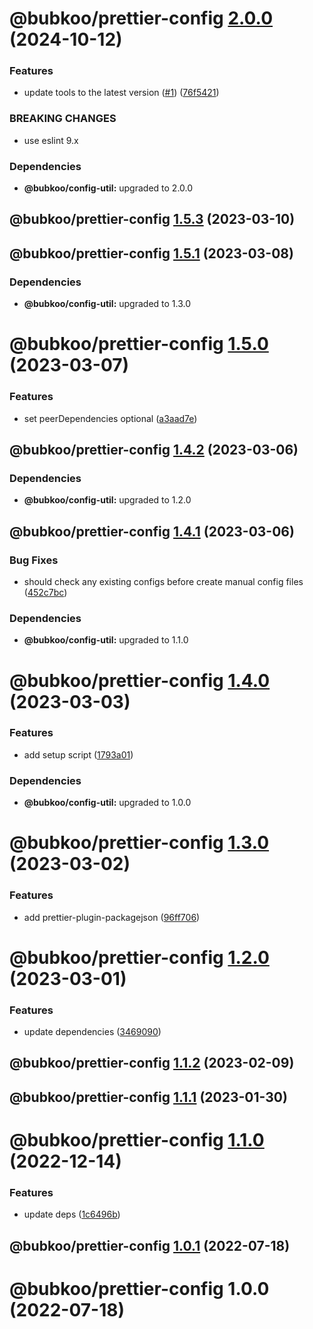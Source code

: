# @bubkoo/prettier-config [2.0.0](https://github.com/bubkoo/configs/compare/@bubkoo/prettier-config@1.5.3...@bubkoo/prettier-config@2.0.0) (2024-10-12)


### Features

* update tools to the latest version ([#1](https://github.com/bubkoo/configs/issues/1)) ([76f5421](https://github.com/bubkoo/configs/commit/76f542161e064ff8ef8edbfc5edbb81c35774663))


### BREAKING CHANGES

* use eslint 9.x





### Dependencies

* **@bubkoo/config-util:** upgraded to 2.0.0

## @bubkoo/prettier-config [1.5.3](https://github.com/bubkoo/configs/compare/@bubkoo/prettier-config@1.5.2...@bubkoo/prettier-config@1.5.3) (2023-03-10)

## @bubkoo/prettier-config [1.5.1](https://github.com/bubkoo/configs/compare/@bubkoo/prettier-config@1.5.0...@bubkoo/prettier-config@1.5.1) (2023-03-08)





### Dependencies

* **@bubkoo/config-util:** upgraded to 1.3.0

# @bubkoo/prettier-config [1.5.0](https://github.com/bubkoo/configs/compare/@bubkoo/prettier-config@1.4.2...@bubkoo/prettier-config@1.5.0) (2023-03-07)


### Features

* set peerDependencies optional ([a3aad7e](https://github.com/bubkoo/configs/commit/a3aad7eca9b2ab0c0e5a60dcbfad48b08f4adc3d))

## @bubkoo/prettier-config [1.4.2](https://github.com/bubkoo/configs/compare/@bubkoo/prettier-config@1.4.1...@bubkoo/prettier-config@1.4.2) (2023-03-06)





### Dependencies

* **@bubkoo/config-util:** upgraded to 1.2.0

## @bubkoo/prettier-config [1.4.1](https://github.com/bubkoo/configs/compare/@bubkoo/prettier-config@1.4.0...@bubkoo/prettier-config@1.4.1) (2023-03-06)


### Bug Fixes

* should check any existing configs before create manual config files ([452c7bc](https://github.com/bubkoo/configs/commit/452c7bcbba7489a22cbfb099200aa3afea808213))





### Dependencies

* **@bubkoo/config-util:** upgraded to 1.1.0

# @bubkoo/prettier-config [1.4.0](https://github.com/bubkoo/configs/compare/@bubkoo/prettier-config@1.3.0...@bubkoo/prettier-config@1.4.0) (2023-03-03)


### Features

* add setup script ([1793a01](https://github.com/bubkoo/configs/commit/1793a011116b68250b262ab9ffa679b03c0aabcd))





### Dependencies

* **@bubkoo/config-util:** upgraded to 1.0.0

# @bubkoo/prettier-config [1.3.0](https://github.com/bubkoo/configs/compare/@bubkoo/prettier-config@1.2.0...@bubkoo/prettier-config@1.3.0) (2023-03-02)


### Features

* add prettier-plugin-packagejson ([96ff706](https://github.com/bubkoo/configs/commit/96ff70619871d01ca6cbb01be69ff42f6159b074))

# @bubkoo/prettier-config [1.2.0](https://github.com/bubkoo/configs/compare/@bubkoo/prettier-config@1.1.2...@bubkoo/prettier-config@1.2.0) (2023-03-01)


### Features

* update dependencies ([3469090](https://github.com/bubkoo/configs/commit/3469090880735010c7f8f90ae746969eed1269ef))

## @bubkoo/prettier-config [1.1.2](https://github.com/bubkoo/configs/compare/@bubkoo/prettier-config@1.1.1...@bubkoo/prettier-config@1.1.2) (2023-02-09)

## @bubkoo/prettier-config [1.1.1](https://github.com/bubkoo/configs/compare/@bubkoo/prettier-config@1.1.0...@bubkoo/prettier-config@1.1.1) (2023-01-30)

# @bubkoo/prettier-config [1.1.0](https://github.com/bubkoo/configs/compare/@bubkoo/prettier-config@1.0.1...@bubkoo/prettier-config@1.1.0) (2022-12-14)


### Features

* update deps ([1c6496b](https://github.com/bubkoo/configs/commit/1c6496b5683e138e66529a7e51f7b4cd788676b8))

## @bubkoo/prettier-config [1.0.1](https://github.com/bubkoo/configs/compare/@bubkoo/prettier-config@1.0.0...@bubkoo/prettier-config@1.0.1) (2022-07-18)

# @bubkoo/prettier-config 1.0.0 (2022-07-18)
